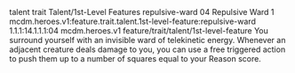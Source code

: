 <ability>
  <metadata>
    <class>talent</class>
    <feature_type>trait</feature_type>
    <file_dpath>Talent/1st-Level Features</file_dpath>
    <item_id>repulsive-ward</item_id>
    <item_index>04</item_index>
    <item_name>Repulsive Ward</item_name>
    <level>1</level>
    <scc>mcdm.heroes.v1:feature.trait.talent.1st-level-feature:repulsive-ward</scc>
    <scdc>1.1.1:14.1.1.1:04</scdc>
    <source>mcdm.heroes.v1</source>
    <type>feature/trait/talent/1st-level-feature</type>
  </metadata>
  <effects>
    <effect type="mundane">You surround yourself with an invisible ward of telekinetic energy. Whenever an adjacent creature deals damage to you, you can use a free triggered action to push them up to a number of squares equal to your Reason score.</effect>
  </effects>
</ability>
